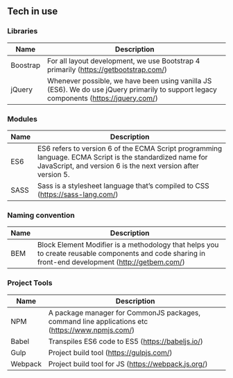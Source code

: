## Tech in use
### Libraries
| Name        | Description     |
| ------------- | ------------- |
| Boostrap  | For all layout development, we use Bootstrap 4 primarily (https://getbootstrap.com/)
| jQuery  | Whenever possible, we have been using vanilla JS (ES6). We do use jQuery primarily to support legacy components (https://jquery.com/)|

### Modules
| Name        | Description     |
| ------------- | ------------- |
| ES6  | ES6 refers to version 6 of the ECMA Script programming language. ECMA Script is the standardized name for JavaScript, and version 6 is the next version after version 5.
| SASS  | Sass is a stylesheet language that’s compiled to CSS (https://sass-lang.com/)  |

### Naming convention
| Name        | Description     |
| ------------- | ------------- |
| BEM | Block Element Modifier is a methodology that helps you to create reusable components and code sharing in front-end development (http://getbem.com/)      |


### Project Tools
| Name        | Description     |
| ------------- | ------------- |
| NPM  | A package manager for CommonJS packages, command line applications etc (https://www.npmjs.com/)
| Babel | Transpiles ES6 code to ES5 (https://babeljs.io/) |
| Gulp  | Project build tool (https://gulpjs.com/) |
| Webpack  | Project build tool for JS (https://webpack.js.org/) |
